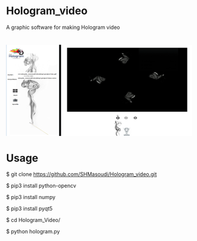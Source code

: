 # Hologram_video

A graphic software for making Hologram video

#

![alt text](https://github.com/SHMasoudi/Hologram_video/blob/main/wallpaper.png)








#

# Usage

$ git clone https://github.com/SHMasoudi/Hologram_video.git

$ pip3 install python-opencv

$ pip3 install numpy

$ pip3 install pyqt5

$ cd Hologram_Video/

$ python hologram.py
